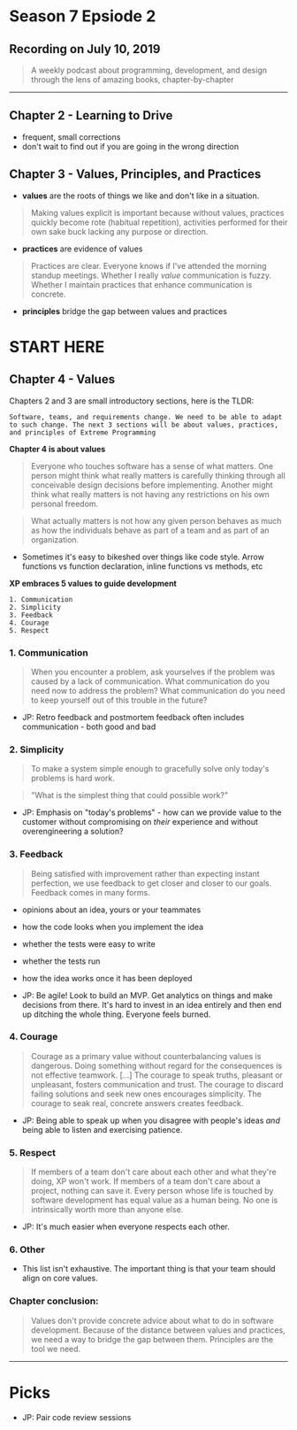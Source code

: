 # Season 7 Epsiode 2

## Recording on July 10, 2019

> A weekly podcast about programming, development, and design through the lens of amazing books, chapter-by-chapter

---

## Chapter 2 - Learning to Drive

* frequent, small corrections
* don't wait to find out if you are going in the wrong direction

## Chapter 3 - Values, Principles, and Practices


* __values__ are the roots of things we like and don't like in a situation.

> Making values explicit is important because without values, practices quickly become rote (habitual repetition), activities performed for their own sake buck lacking any purpose or direction.

* __practices__ are evidence of values

> Practices are clear. Everyone knows if I've attended the morning standup meetings. Whether I really _value_ communication is fuzzy. Whether I maintain practices that enhance communication is concrete.

* __principles__ bridge the gap between values and practices

# START HERE

## Chapter 4 - Values

Chapters 2 and 3 are small introductory sections, here is the TLDR:

```
Software, teams, and requirements change. We need to be able to adapt
to such change. The next 3 sections will be about values, practices,
and principles of Extreme Programming
```

__Chapter 4 is about values__

> Everyone who touches software has a sense of what matters. One person might think what really matters is carefully thinking through all conceivable design decisions before implementing. Another might think what really matters is not having any restrictions on his own personal freedom.

> What actually matters is not how any given person behaves as much as how the individuals behave as part of a team and as part of an organization.

* Sometimes it's easy to bikeshed over things like code style. Arrow functions vs function declaration, inline functions vs methods, etc

__XP embraces 5 values to guide development__

```
1. Communication
2. Simplicity
3. Feedback
4. Courage
5. Respect
```

### 1. Communication

> When you encounter a problem, ask yourselves if the problem was caused by a lack of communication. What communication do you need now to address the problem? What communication do you need to keep yourself out of this trouble in the future?

* JP: Retro feedback and postmortem feedback often includes communication - both good and bad

### 2. Simplicity

> To make a system simple enough to gracefully solve only today's problems is hard work.

> "What is the simplest thing that could possible work?"

* JP: Emphasis on "today's problems" - how can we provide value to the customer without compromising on _their_ experience and without overengineering a solution?

### 3. Feedback

> Being satisfied with improvement rather than expecting instant perfection, we use feedback to get closer and closer to our goals.
> Feedback comes in many forms.

* opinions about an idea, yours or your teammates
* how the code looks when you implement the idea
* whether the tests were easy to write
* whether the tests run
* how the idea works once it has been deployed

* JP: Be agile! Look to build an MVP. Get analytics on things and make decisions from there. It's hard to invest in an idea entirely and then end up ditching the whole thing. Everyone feels burned.

### 4. Courage

> Courage as a primary value without counterbalancing values is dangerous. Doing something without regard for the consequences is not effective teamwork. [...] The courage to speak truths, pleasant or unpleasant, fosters communication and trust. The courage to discard failing solutions and seek new ones encourages simplicity. The courage to seak real, concrete answers creates feedback.

* JP: Being able to speak up when you disagree with people's ideas _and_ being able to listen and exercising patience.

### 5. Respect

> If members of a team don't care about each other and what they're doing, XP won't work. If members of a team don't care about a project, nothing can save it. Every person whose life is touched by software development has equal value as a human being. No one is intrinsically worth more than anyone else.

* JP: It's much easier when everyone respects each other.

### 6. Other

* This list isn't exhaustive. The important thing is that your team should align on core values.

### Chapter conclusion:

> Values don't provide concrete advice about what to do in software development. Because of the distance between values and practices, we need a way to bridge the gap between them. Principles are the tool we need.

---

# Picks

* JP: Pair code review sessions

